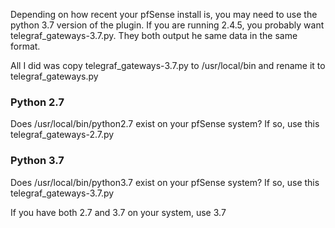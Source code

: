 
Depending on how recent your pfSense install is, you may need to use the python 3.7 version of the plugin.
If you are running 2.4.5, you probably want telegraf_gateways-3.7.py. They both output he same data in the same format.

All I did was copy telegraf_gateways-3.7.py to /usr/local/bin and rename it to telegraf_gateways.py 

### Python 2.7
Does /usr/local/bin/python2.7 exist on your pfSense system?  If so, use this
telegraf_gateways-2.7.py

### Python 3.7
Does /usr/local/bin/python3.7 exist on your pfSense system?  If so, use this
telegraf_gateways-3.7.py

If you have both 2.7 and 3.7 on your system, use 3.7
